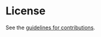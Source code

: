 # License

See the
[guidelines for contributions](https://github.com/egorbaty/draft-httpbis-http3-secondary-certs/blob//CONTRIBUTING.md).

